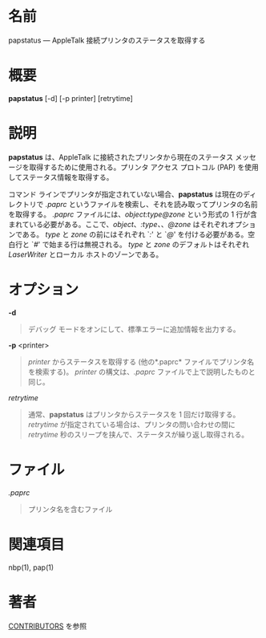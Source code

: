 # 名前

papstatus — AppleTalk 接続プリンタのステータスを取得する

# 概要

**papstatus** [-d] [-p printer] [retrytime]

# 説明

**papstatus** は、AppleTalk に接続されたプリンタから現在のステータス
メッセージを取得するために使用される。プリンタ アクセス プロトコル
(PAP) を使用してステータス情報を取得する。

コマンド ラインでプリンタが指定されていない場合、**papstatus** は現在のディレクトリで *.paprc*
というファイルを検索し、それを読み取ってプリンタの名前を取得する。 *.paprc* ファイルには、*object:type@zone* という形式の
1 行が含まれている必要がある。ここで、*object*、*:type、*、*@zone* はそれぞれオプションである。 *type* と *zone*
の前にはそれぞれ \`*:*' と \`*@*' を付ける必要がある。空白行と \`*\#*' で始まる行は無視される。 *type* と *zone*
のデフォルトはそれぞれ *LaserWriter* とローカル ホストのゾーンである。

# オプション

**-d**

> デバッグ モードをオンにして、標準エラーに追加情報を出力する。

**-p** <printer\>

> *printer* からステータスを取得する (他の*.paprc*
ファイルでプリンタ名を検索する)。 *printer* の構文は、*.paprc*
ファイルで上で説明したものと同じ。

*retrytime*

> 通常、**papstatus** はプリンタからステータスを 1 回だけ取得する。
*retrytime* が指定されている場合は、プリンタの問い合わせの間に
*retrytime* 秒のスリープを挟んで、ステータスが繰り返し取得される。

# ファイル

*.paprc*

> プリンタ名を含むファイル

# 関連項目

nbp(1), pap(1)

# 著者

[CONTRIBUTORS](https://netatalk.io/contributors) を参照
